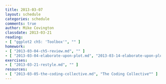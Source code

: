 ```yaml
---
title: 2013-03-07
layout: schedule
categories: schedule
comments: true
author: Mike Covington
classdate: 2013-03-21
reading:
- [ "ggplot2 ch5: 'Toolbox'", "" ]
homework:
- [ "2013-03-04-ch5-review.md", "" ]
- [ "2013-03-04-elaborate-upon-plot.md", "2013-03-14-elaborate-upon-plot-solutions.md" ]
exercises:
- [ "2013-03-21-restyle.md", "" ]
resources:
- [ "2013-03-05-the-coding-collective.md", "The Coding Collective™" ]
---
```

